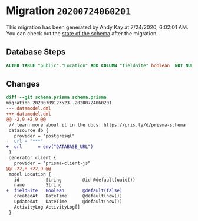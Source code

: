 # Migration `20200724060201`

This migration has been generated by Andy Kay at 7/24/2020, 6:02:01 AM.
You can check out the [state of the schema](./schema.prisma) after the migration.

## Database Steps

```sql
ALTER TABLE "public"."Location" ADD COLUMN "fieldSite" boolean  NOT NULL DEFAULT false;
```

## Changes

```diff
diff --git schema.prisma schema.prisma
migration 20200709123523..20200724060201
--- datamodel.dml
+++ datamodel.dml
@@ -2,9 +2,9 @@
 // learn more about it in the docs: https://pris.ly/d/prisma-schema
 datasource db {
   provider = "postgresql"
-  url = "***"
+  url      = env("DATABASE_URL")
 }
 generator client {
   provider = "prisma-client-js"
@@ -22,8 +22,9 @@
 model Location {
   id          String        @id @default(uuid())
   name        String
+  fieldSite   Boolean       @default(false)
   createdAt   DateTime      @default(now())
   updatedAt   DateTime      @default(now())
   ActivityLog ActivityLog[]
 }
```


